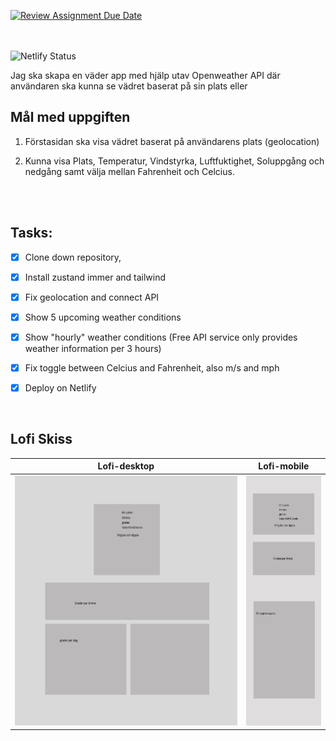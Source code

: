 [![Review Assignment Due Date](https://classroom.github.com/assets/deadline-readme-button-24ddc0f5d75046c5622901739e7c5dd533143b0c8e959d652212380cedb1ea36.svg)](https://classroom.github.com/a/rBfB12PE)

<br> <br>
![Netlify Status](https://api.netlify.com/api/v1/badges/ee150467-0352-4214-b559-a767eb058f15/deploy-status)


Jag ska skapa en väder app med hjälp utav Openweather API där användaren ska kunna se vädret baserat på sin plats eller 
## Mål med uppgiften

1. Förstasidan ska visa vädret baserat på användarens plats (geolocation)

2. Kunna visa Plats, Temperatur, Vindstyrka, Luftfuktighet, Soluppgång och nedgång samt välja mellan Fahrenheit och Celcius.

<br> <br>



## Tasks:
- [x] Clone down repository,
- [x] Install zustand immer and tailwind
- [x] Fix geolocation and connect API 
- [x] Show 5 upcoming weather conditions
- [x] Show "hourly" weather conditions (Free API service only provides weather information per 3 hours)
- [x] Fix toggle between Celcius and Fahrenheit, also m/s and mph
- [x] Deploy on Netlify


<br>

## Lofi Skiss


Lofi-desktop            |  Lofi-mobile
:-------------------------:|:-------------------------:
<img src="u07-weather-app\images\lofi-desktop.png" height="400px" > | <img src="u07-weather-app\images\lofi-mobile.png" height="400px" >
